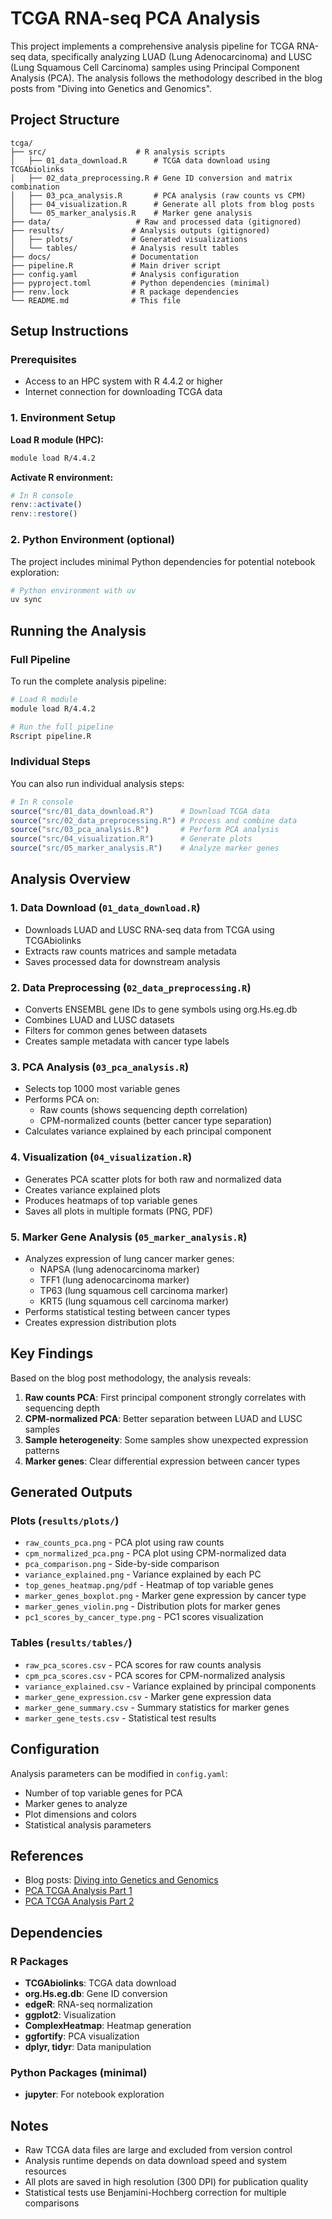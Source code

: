 # TCGA RNA-seq PCA Analysis

This project implements a comprehensive analysis pipeline for TCGA RNA-seq data, specifically analyzing LUAD (Lung Adenocarcinoma) and LUSC (Lung Squamous Cell Carcinoma) samples using Principal Component Analysis (PCA). The analysis follows the methodology described in the blog posts from "Diving into Genetics and Genomics".

## Project Structure

```
tcga/
├── src/                    # R analysis scripts
│   ├── 01_data_download.R      # TCGA data download using TCGAbiolinks
│   ├── 02_data_preprocessing.R # Gene ID conversion and matrix combination
│   ├── 03_pca_analysis.R       # PCA analysis (raw counts vs CPM)
│   ├── 04_visualization.R      # Generate all plots from blog posts
│   └── 05_marker_analysis.R    # Marker gene analysis
├── data/                   # Raw and processed data (gitignored)
├── results/               # Analysis outputs (gitignored)
│   ├── plots/             # Generated visualizations
│   └── tables/            # Analysis result tables
├── docs/                  # Documentation
├── pipeline.R             # Main driver script
├── config.yaml            # Analysis configuration
├── pyproject.toml         # Python dependencies (minimal)
├── renv.lock              # R package dependencies
└── README.md              # This file
```

## Setup Instructions

### Prerequisites

- Access to an HPC system with R 4.4.2 or higher
- Internet connection for downloading TCGA data

### 1. Environment Setup

**Load R module (HPC):**
```bash
module load R/4.4.2
```

**Activate R environment:**
```r
# In R console
renv::activate()
renv::restore()
```

### 2. Python Environment (optional)

The project includes minimal Python dependencies for potential notebook exploration:

```bash
# Python environment with uv
uv sync
```

## Running the Analysis

### Full Pipeline

To run the complete analysis pipeline:

```bash
# Load R module
module load R/4.4.2

# Run the full pipeline
Rscript pipeline.R
```

### Individual Steps

You can also run individual analysis steps:

```r
# In R console
source("src/01_data_download.R")      # Download TCGA data
source("src/02_data_preprocessing.R") # Process and combine data
source("src/03_pca_analysis.R")       # Perform PCA analysis
source("src/04_visualization.R")      # Generate plots
source("src/05_marker_analysis.R")    # Analyze marker genes
```

## Analysis Overview

### 1. Data Download (`01_data_download.R`)
- Downloads LUAD and LUSC RNA-seq data from TCGA using TCGAbiolinks
- Extracts raw counts matrices and sample metadata
- Saves processed data for downstream analysis

### 2. Data Preprocessing (`02_data_preprocessing.R`)
- Converts ENSEMBL gene IDs to gene symbols using org.Hs.eg.db
- Combines LUAD and LUSC datasets
- Filters for common genes between datasets
- Creates sample metadata with cancer type labels

### 3. PCA Analysis (`03_pca_analysis.R`)
- Selects top 1000 most variable genes
- Performs PCA on:
  - Raw counts (shows sequencing depth correlation)
  - CPM-normalized counts (better cancer type separation)
- Calculates variance explained by each principal component

### 4. Visualization (`04_visualization.R`)
- Generates PCA scatter plots for both raw and normalized data
- Creates variance explained plots
- Produces heatmaps of top variable genes
- Saves all plots in multiple formats (PNG, PDF)

### 5. Marker Gene Analysis (`05_marker_analysis.R`)
- Analyzes expression of lung cancer marker genes:
  - NAPSA (lung adenocarcinoma marker)
  - TFF1 (lung adenocarcinoma marker)
  - TP63 (lung squamous cell carcinoma marker)
  - KRT5 (lung squamous cell carcinoma marker)
- Performs statistical testing between cancer types
- Creates expression distribution plots

## Key Findings

Based on the blog post methodology, the analysis reveals:

1. **Raw counts PCA**: First principal component strongly correlates with sequencing depth
2. **CPM-normalized PCA**: Better separation between LUAD and LUSC samples
3. **Sample heterogeneity**: Some samples show unexpected expression patterns
4. **Marker genes**: Clear differential expression between cancer types

## Generated Outputs

### Plots (`results/plots/`)
- `raw_counts_pca.png` - PCA plot using raw counts
- `cpm_normalized_pca.png` - PCA plot using CPM-normalized data
- `pca_comparison.png` - Side-by-side comparison
- `variance_explained.png` - Variance explained by each PC
- `top_genes_heatmap.png/pdf` - Heatmap of top variable genes
- `marker_genes_boxplot.png` - Marker gene expression by cancer type
- `marker_genes_violin.png` - Distribution plots for marker genes
- `pc1_scores_by_cancer_type.png` - PC1 scores visualization

### Tables (`results/tables/`)
- `raw_pca_scores.csv` - PCA scores for raw counts analysis
- `cpm_pca_scores.csv` - PCA scores for CPM-normalized analysis
- `variance_explained.csv` - Variance explained by principal components
- `marker_gene_expression.csv` - Marker gene expression data
- `marker_gene_summary.csv` - Summary statistics for marker genes
- `marker_gene_tests.csv` - Statistical test results

## Configuration

Analysis parameters can be modified in `config.yaml`:

- Number of top variable genes for PCA
- Marker genes to analyze
- Plot dimensions and colors
- Statistical analysis parameters

## References

- Blog posts: [Diving into Genetics and Genomics](https://divingintogeneticsandgenomics.com/)
- [PCA TCGA Analysis Part 1](https://divingintogeneticsandgenomics.com/post/pca-tcga/)
- [PCA TCGA Analysis Part 2](https://divingintogeneticsandgenomics.com/post/pca-tcga2/)

## Dependencies

### R Packages
- **TCGAbiolinks**: TCGA data download
- **org.Hs.eg.db**: Gene ID conversion
- **edgeR**: RNA-seq normalization
- **ggplot2**: Visualization
- **ComplexHeatmap**: Heatmap generation
- **ggfortify**: PCA visualization
- **dplyr, tidyr**: Data manipulation

### Python Packages (minimal)
- **jupyter**: For notebook exploration

## Notes

- Raw TCGA data files are large and excluded from version control
- Analysis runtime depends on data download speed and system resources
- All plots are saved in high resolution (300 DPI) for publication quality
- Statistical tests use Benjamini-Hochberg correction for multiple comparisons